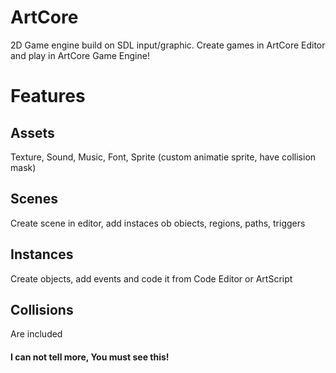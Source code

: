 # ArtCore
2D Game engine build on SDL input/graphic. Create games in ArtCore Editor and play in ArtCore Game Engine! 
# Features
## Assets
Texture, Sound, Music, Font, Sprite (custom animatie sprite, have collision mask)
## Scenes
Create scene in editor, add instaces ob obiects, regions, paths, triggers
## Instances
Create objects, add events and code it from Code Editor or ArtScript
## Collisions
Are included
#### I can not tell more, You must see this!
